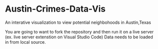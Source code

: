 # Austin-Crimes-Data-Vis
An interative visualization to view potential neighbohoods in Austin,Texas

You are going to want to fork the repository and then run it on a live server (ex. live server extenstion on Visual Studio Code)
Data needs to be loaded in from local source.
